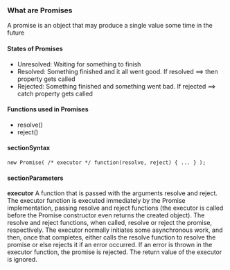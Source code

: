 ### What are Promises
A promise is an object that may produce a single value some time in the future

#### States of Promises
* Unresolved: Waiting for something to finish
* Resolved: Something finished and  it all went good. If resolved ==> then property gets called
* Rejected: Something finished and something went bad. If rejected ==> catch property gets called

#### Functions used in Promises
* resolve()
* reject()

#### sectionSyntax
    new Promise( /* executor */ function(resolve, reject) { ... } );
#### sectionParameters
**executor**
A function that is passed with the arguments resolve and reject. The executor function is executed immediately by the Promise implementation, passing resolve and reject functions (the executor is called before the Promise constructor even returns the created object). The resolve and reject functions, when called, resolve or reject the promise, respectively. The executor normally initiates some asynchronous work, and then, once that completes, either calls the resolve function to resolve the promise or else rejects it if an error occurred. If an error is thrown in the executor function, the promise is rejected. The return value of the executor is ignored.

